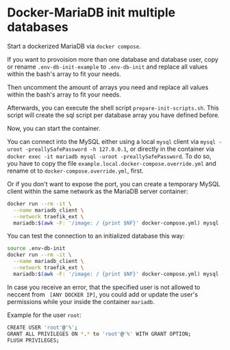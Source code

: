 # Docker-MariaDB init multiple databases

Start a dockerized MariaDB via `docker compose`.

If you want to provoision more than one database and database user, copy or rename `.env-db-init-example` to `.env-db-init` and replace all values within the bash's array to fit your needs.

Then uncomment the amount of arrays you need and replace all values within the bash's array to fit your needs.

Afterwards, you can execute the shell script `prepare-init-scripts.sh`. This script will create the sql script per database array you have defined before.

Now, you can start the container.

You can connect into the MySQL either using a local `mysql` client via `mysql -uroot -preallySafePassword -h 127.0.0.1`, or directly in the container via `docker exec -it mariadb mysql -uroot -preallySafePassword`. To do so, you have to copy the file `example.local.docker-compose.override.yml` and rename ot to `docker-compose.override.yml`, first. 

Or if you don't want to expose the port, you can create a temporary MySQL client within the same network as the MariaDB server container:

```sh
docker run --rm -it \
  --name mariadb_client \
  --network traefik_ext \
  mariadb:$(awk -F: '/image: / {print $NF}' docker-compose.yml) mysql -h mariadb -u root -p$(awk -F= '/MARIADB_ROOT_PASSWORD/ {print $NF}' .env)
```

You can test the connection to an initialized database this way:

```sh
source .env-db-init
docker run --rm -it \
  --name mariadb_client \
  --network traefik_ext \
  mariadb:$(awk -F: '/image: / {print $NF}' docker-compose.yml) mysql -h mariadb -u${db1[2]} -p${db1[4]} ${db1[0]}
```

In case you receive an error, that the specified user is not allowed to neccent from `
[ANY DOCKER IP]`, you could add or update the user's permissions while your inside the container `mariadb`.

Example for the user `root`:
```sh
CREATE USER 'root'@'%';
GRANT ALL PRIVILEGES ON *.* to 'root'@'%' WITH GRANT OPTION;
FLUSH PRIVILEGES;
```
